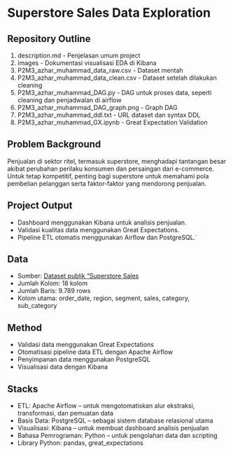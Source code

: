 # Superstore Sales Data Exploration

## Repository Outline
1. description.md                       - Penjelasan umum project
2. images                               - Dokumentasi visualisasi EDA di Kibana
3. P2M3_azhar_muhammad_data_raw.csv     - Dataset mentah
4. P2M3_azhar_muhammad_data_clean.csv   - Dataset setelah dilakukan cleaning
5. P2M3_azhar_muhammad_DAG.py           - DAG untuk proses data, seperti cleaning dan penjadwalan di airflow
6. P2M3_azhar_muhammad_DAG_graph.png    - Graph DAG
7. P2M3_azhar_muhammad_ddl.txt          - URL dataset dan syntax DDL
8. P2M3_azhar_muhammad_GX.ipynb         - Great Expectation Validation


## Problem Background
Penjualan di sektor ritel, termasuk superstore, menghadapi tantangan besar akibat perubahan perilaku konsumen dan persaingan dari e-commerce. Untuk tetap kompetitif, penting bagi superstore untuk memahami pola pembelian pelanggan serta faktor-faktor yang mendorong penjualan.

## Project Output
- Dashboard menggunakan Kibana untuk analisis penjualan.
- Validasi kualitas data menggunakan Great Expectations.
- Pipeline ETL otomatis menggunakan Airflow dan PostgreSQL.`

## Data
- Sumber: [Dataset publik “Superstore Sales](https://www.kaggle.com/datasets/bhanupratapbiswas/superstore-sales)
- Jumlah Kolom: 18 kolom
- Jumlah Baris: 9.789 rows
- Kolom utama: order_date, region, segment, sales, category, sub_category

## Method
- Validasi data menggunakan Great Expectations
- Otomatisasi pipeline data ETL dengan Apache Airflow
- Penyimpanan data menggunakan PostgreSQL
- Visualisasi data dengan Kibana

## Stacks
- ETL: Apache Airflow – untuk mengotomatiskan alur ekstraksi, transformasi, dan pemuatan data
- Basis Data: PostgreSQL – sebagai sistem database relasional utama
- Visualisasi: Kibana – untuk membuat dashboard analisis penjualan
- Bahasa Pemrograman: Python – untuk pengolahan data dan scripting
- Library Python: pandas, great_expectations
